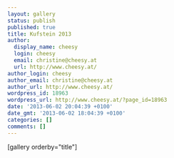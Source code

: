 ```yaml
---
layout: gallery
status: publish
published: true
title: Kufstein 2013
author:
  display_name: cheesy
  login: cheesy
  email: christine@cheesy.at
  url: http://www.cheesy.at/
author_login: cheesy
author_email: christine@cheesy.at
author_url: http://www.cheesy.at/
wordpress_id: 18963
wordpress_url: http://www.cheesy.at/?page_id=18963
date: '2013-06-02 20:04:39 +0100'
date_gmt: '2013-06-02 18:04:39 +0100'
categories: []
comments: []
---
```

[gallery orderby="title"]
